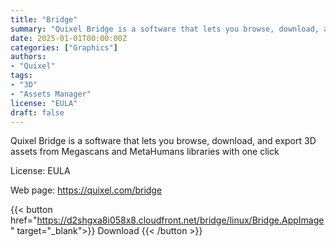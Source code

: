 ```yaml
---
title: "Bridge"
summary: "Quixel Bridge is a software that lets you browse, download, and export 3D assets from Megascans and MetaHumans libraries with one click"
date: 2025-01-01T00:00:00Z
categories: ["Graphics"]
authors:
- "Quixel"
tags: 
- "3D"
- "Assets Manager"
license: "EULA"
draft: false
---
```


Quixel Bridge is a software that lets you browse, download, and export 3D assets from Megascans and MetaHumans libraries with one click

License: EULA

Web page: <https://quixel.com/bridge>

{{< button href="https://d2shgxa8i058x8.cloudfront.net/bridge/linux/Bridge.AppImage" target="_blank">}}
Download
{{< /button >}}